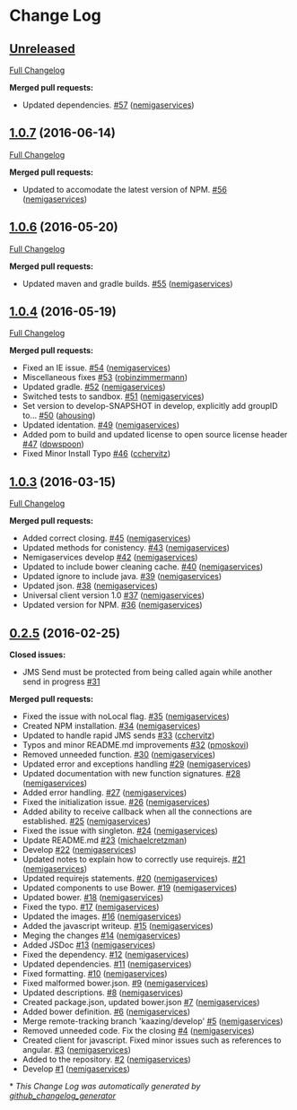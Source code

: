 # Change Log

## [Unreleased](https://github.com/kaazing/universal-client/tree/HEAD)

[Full Changelog](https://github.com/kaazing/universal-client/compare/1.0.7...HEAD)

**Merged pull requests:**

- Updated dependencies. [\#57](https://github.com/kaazing/universal-client/pull/57) ([nemigaservices](https://github.com/nemigaservices))

## [1.0.7](https://github.com/kaazing/universal-client/tree/1.0.7) (2016-06-14)
[Full Changelog](https://github.com/kaazing/universal-client/compare/1.0.6...1.0.7)

**Merged pull requests:**

- Updated to accomodate the latest version of NPM. [\#56](https://github.com/kaazing/universal-client/pull/56) ([nemigaservices](https://github.com/nemigaservices))

## [1.0.6](https://github.com/kaazing/universal-client/tree/1.0.6) (2016-05-20)
[Full Changelog](https://github.com/kaazing/universal-client/compare/1.0.4...1.0.6)

**Merged pull requests:**

- Updated maven and gradle builds. [\#55](https://github.com/kaazing/universal-client/pull/55) ([nemigaservices](https://github.com/nemigaservices))

## [1.0.4](https://github.com/kaazing/universal-client/tree/1.0.4) (2016-05-19)
[Full Changelog](https://github.com/kaazing/universal-client/compare/1.0.3...1.0.4)

**Merged pull requests:**

- Fixed an IE issue. [\#54](https://github.com/kaazing/universal-client/pull/54) ([nemigaservices](https://github.com/nemigaservices))
- Miscellaneous fixes [\#53](https://github.com/kaazing/universal-client/pull/53) ([robinzimmermann](https://github.com/robinzimmermann))
- Updated gradle. [\#52](https://github.com/kaazing/universal-client/pull/52) ([nemigaservices](https://github.com/nemigaservices))
- Switched tests to sandbox. [\#51](https://github.com/kaazing/universal-client/pull/51) ([nemigaservices](https://github.com/nemigaservices))
- Set version to develop-SNAPSHOT in develop, explicitly add groupID to… [\#50](https://github.com/kaazing/universal-client/pull/50) ([ahousing](https://github.com/ahousing))
- Updated identation. [\#49](https://github.com/kaazing/universal-client/pull/49) ([nemigaservices](https://github.com/nemigaservices))
- Added pom to build and updated license to open source license header [\#47](https://github.com/kaazing/universal-client/pull/47) ([dpwspoon](https://github.com/dpwspoon))
- Fixed Minor Install Typo [\#46](https://github.com/kaazing/universal-client/pull/46) ([cchervitz](https://github.com/cchervitz))

## [1.0.3](https://github.com/kaazing/universal-client/tree/1.0.3) (2016-03-15)
[Full Changelog](https://github.com/kaazing/universal-client/compare/0.2.5...1.0.3)

**Merged pull requests:**

- Added correct closing. [\#45](https://github.com/kaazing/universal-client/pull/45) ([nemigaservices](https://github.com/nemigaservices))
- Updated methods for conistency. [\#43](https://github.com/kaazing/universal-client/pull/43) ([nemigaservices](https://github.com/nemigaservices))
- Nemigaservices develop [\#42](https://github.com/kaazing/universal-client/pull/42) ([nemigaservices](https://github.com/nemigaservices))
- Updated to include bower cleaning cache. [\#40](https://github.com/kaazing/universal-client/pull/40) ([nemigaservices](https://github.com/nemigaservices))
- Updated ignore to include java. [\#39](https://github.com/kaazing/universal-client/pull/39) ([nemigaservices](https://github.com/nemigaservices))
- Updated json. [\#38](https://github.com/kaazing/universal-client/pull/38) ([nemigaservices](https://github.com/nemigaservices))
- Universal client version 1.0 [\#37](https://github.com/kaazing/universal-client/pull/37) ([nemigaservices](https://github.com/nemigaservices))
- Updated version for NPM. [\#36](https://github.com/kaazing/universal-client/pull/36) ([nemigaservices](https://github.com/nemigaservices))

## [0.2.5](https://github.com/kaazing/universal-client/tree/0.2.5) (2016-02-25)
**Closed issues:**

- JMS Send must be protected from being called again while another send in progress [\#31](https://github.com/kaazing/universal-client/issues/31)

**Merged pull requests:**

- Fixed the issue with noLocal flag. [\#35](https://github.com/kaazing/universal-client/pull/35) ([nemigaservices](https://github.com/nemigaservices))
- Created NPM installation. [\#34](https://github.com/kaazing/universal-client/pull/34) ([nemigaservices](https://github.com/nemigaservices))
- Updated to handle rapid JMS sends [\#33](https://github.com/kaazing/universal-client/pull/33) ([cchervitz](https://github.com/cchervitz))
- Typos and minor README.md improvements [\#32](https://github.com/kaazing/universal-client/pull/32) ([pmoskovi](https://github.com/pmoskovi))
- Removed unneeded function. [\#30](https://github.com/kaazing/universal-client/pull/30) ([nemigaservices](https://github.com/nemigaservices))
- Updated error and exceptions handling [\#29](https://github.com/kaazing/universal-client/pull/29) ([nemigaservices](https://github.com/nemigaservices))
- Updated documentation with new function signatures. [\#28](https://github.com/kaazing/universal-client/pull/28) ([nemigaservices](https://github.com/nemigaservices))
- Added error handling. [\#27](https://github.com/kaazing/universal-client/pull/27) ([nemigaservices](https://github.com/nemigaservices))
- Fixed the initialization issue. [\#26](https://github.com/kaazing/universal-client/pull/26) ([nemigaservices](https://github.com/nemigaservices))
- Added ability to receive callback when all the connections are established. [\#25](https://github.com/kaazing/universal-client/pull/25) ([nemigaservices](https://github.com/nemigaservices))
- Fixed the issue with singleton. [\#24](https://github.com/kaazing/universal-client/pull/24) ([nemigaservices](https://github.com/nemigaservices))
- Update README.md [\#23](https://github.com/kaazing/universal-client/pull/23) ([michaelcretzman](https://github.com/michaelcretzman))
- Develop [\#22](https://github.com/kaazing/universal-client/pull/22) ([nemigaservices](https://github.com/nemigaservices))
- Updated notes to explain how to correctly use requirejs. [\#21](https://github.com/kaazing/universal-client/pull/21) ([nemigaservices](https://github.com/nemigaservices))
- Updated requirejs statements. [\#20](https://github.com/kaazing/universal-client/pull/20) ([nemigaservices](https://github.com/nemigaservices))
- Updated components to use Bower. [\#19](https://github.com/kaazing/universal-client/pull/19) ([nemigaservices](https://github.com/nemigaservices))
- Updated bower. [\#18](https://github.com/kaazing/universal-client/pull/18) ([nemigaservices](https://github.com/nemigaservices))
- Fixed the typo. [\#17](https://github.com/kaazing/universal-client/pull/17) ([nemigaservices](https://github.com/nemigaservices))
- Updated the images. [\#16](https://github.com/kaazing/universal-client/pull/16) ([nemigaservices](https://github.com/nemigaservices))
- Added the javascript writeup. [\#15](https://github.com/kaazing/universal-client/pull/15) ([nemigaservices](https://github.com/nemigaservices))
- Meging the changes [\#14](https://github.com/kaazing/universal-client/pull/14) ([nemigaservices](https://github.com/nemigaservices))
- Added JSDoc [\#13](https://github.com/kaazing/universal-client/pull/13) ([nemigaservices](https://github.com/nemigaservices))
- Fixed the dependency. [\#12](https://github.com/kaazing/universal-client/pull/12) ([nemigaservices](https://github.com/nemigaservices))
- Updated dependencies. [\#11](https://github.com/kaazing/universal-client/pull/11) ([nemigaservices](https://github.com/nemigaservices))
- Fixed formatting. [\#10](https://github.com/kaazing/universal-client/pull/10) ([nemigaservices](https://github.com/nemigaservices))
- Fixed malformed bower.json. [\#9](https://github.com/kaazing/universal-client/pull/9) ([nemigaservices](https://github.com/nemigaservices))
- Updated descriptions. [\#8](https://github.com/kaazing/universal-client/pull/8) ([nemigaservices](https://github.com/nemigaservices))
- Created package.json, updated bower.json [\#7](https://github.com/kaazing/universal-client/pull/7) ([nemigaservices](https://github.com/nemigaservices))
- Added bower definition. [\#6](https://github.com/kaazing/universal-client/pull/6) ([nemigaservices](https://github.com/nemigaservices))
- Merge remote-tracking branch 'kaazing/develop' [\#5](https://github.com/kaazing/universal-client/pull/5) ([nemigaservices](https://github.com/nemigaservices))
- Removed unneeded code. Fix the closing [\#4](https://github.com/kaazing/universal-client/pull/4) ([nemigaservices](https://github.com/nemigaservices))
- Created client for javascript. Fixed minor issues such as references to angular. [\#3](https://github.com/kaazing/universal-client/pull/3) ([nemigaservices](https://github.com/nemigaservices))
- Added to the repository. [\#2](https://github.com/kaazing/universal-client/pull/2) ([nemigaservices](https://github.com/nemigaservices))
- Develop [\#1](https://github.com/kaazing/universal-client/pull/1) ([nemigaservices](https://github.com/nemigaservices))



\* *This Change Log was automatically generated by [github_changelog_generator](https://github.com/skywinder/Github-Changelog-Generator)*